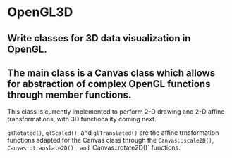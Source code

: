 # OpenGL3D

## Write classes for 3D data visualization in OpenGL.

## The main class is a Canvas class which allows for abstraction of complex OpenGL functions through member functions.

This class is currently implemented to perform 2-D drawing and 2-D affine transformations, with 3D functionality coming next.

`glRotated()`, `glScaled()`, and `glTranslated()` are the affine trnsformation functions adapted for the Canvas class through the `Canvas::scale2D()`, `Canvas::translate2D(), and `Canvas::rotate2D()` functions.
